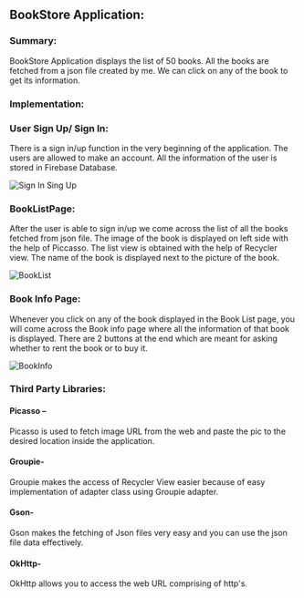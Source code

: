 ## BookStore Application:
### Summary:
BookStore Application displays the list of 50 books. All the books are fetched from a json file created by me. We can click on any of the book to get its information.
### Implementation:
### User Sign Up/ Sign In:
There is a sign in/up function in the very beginning of the application. The users are allowed to make an account. All the information of the user is stored in Firebase Database.

![Sign In Sing Up](https://user-images.githubusercontent.com/40909157/57182839-3c0adb80-6e59-11e9-81d2-e4b06b492b6f.png)

### BookListPage:
After the user is able to sign in/up we come across the list of all the books fetched from json file. The image of the book is displayed on left side with the help of Piccasso. The list view is obtained with the help of Recycler view. The name of the book is displayed next to the picture of the book.

![BookList](https://user-images.githubusercontent.com/40909157/57182838-37462780-6e59-11e9-846b-7faedc6c9816.png)

### Book Info Page:
Whenever you click on any of the book displayed in the Book List page, you will come across the Book info page where all the information of that book is displayed. There are 2 buttons at the end which are meant for asking whether to rent the book or to buy it.

![BookInfo](https://user-images.githubusercontent.com/40909157/57182834-30b7b000-6e59-11e9-95e9-b6e501007894.png)

### Third Party Libraries:
#### Picasso –
   Picasso is used to fetch image URL from the web and paste the pic to the desired location inside the application.
#### Groupie-
   Groupie makes the access of Recycler View easier because of easy implementation of adapter class using Groupie adapter.
#### Gson-
   Gson makes the fetching of Json files very easy and you can use the json file data effectively.
#### OkHttp-
   OkHttp allows you to access the web URL comprising of http's.
